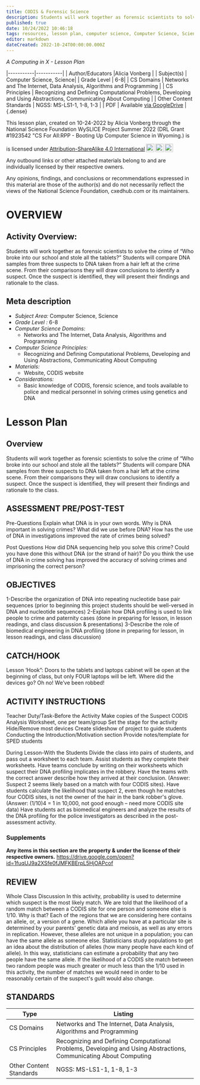 ```yaml
---
title: CODIS & Forensic Science
description: Students will work together as forensic scientists to solve the crime of “Who broke into our school and stole all the tablets?” Students will compare DNA samples from three suspects to DNA taken from a hair left at the crime scene. From their comparisons they will draw conclusions to identify a suspect. Once the suspect is identified, they will present their findings and rationale to the class.
published: true
date: 10/24/2022 10:46:18
tags: resources, lesson plan, computer science, Computer Science, Science 
editor: markdown
dateCreated: 2022-10-24T00:00:00.000Z
---
```

*A Computing in X - Lesson Plan*

|-----------|-----------|
| Author/Educators |Alicia Vonberg |
| Subject(s) | Computer Science, Science|
| Grade Level | 6-8|
| CS Domains | Networks and The Internet, Data Analysis, Algorithms and Programming |
| CS Principles | Recognizing and Defining Computational Problems, Developing and Using Abstractions, Communicating About Computing |
| Other Content Standards | NGSS: MS-LS1-1, 1-8, 1-3 | 
| PDF | Available [via GoogleDrive]() |
{.dense}






This lesson plan, created on 10-24-2022 by Alicia Vonberg through the National Science Foundation WySLICE Project Summer 2022 (DRL Grant #1923542 "CS For All:RPP - Booting Up Computer Science in Wyoming.) is  <p xmlns:cc="http://creativecommons.org/ns#" >  is licensed under <a href="http://creativecommons.org/licenses/by-sa/4.0/?ref=chooser-v1" target="_blank" rel="license noopener noreferrer" style="display:inline-block;">Attribution-ShareAlike 4.0 International<img style="height:22px!important;margin-left:3px;vertical-align:text-bottom;" src="https://mirrors.creativecommons.org/presskit/icons/cc.svg?ref=chooser-v1"><img style="height:22px!important;margin-left:3px;vertical-align:text-bottom;" src="https://mirrors.creativecommons.org/presskit/icons/by.svg?ref=chooser-v1"><img style="height:22px!important;margin-left:3px;vertical-align:text-bottom;" src="https://mirrors.creativecommons.org/presskit/icons/sa.svg?ref=chooser-v1"></a></p>


Any outbound links or other attached materials belong to and are individually licensed by their respective owners. 


Any opinions, findings, and conclusions or recommendations expressed in this material are those of the author(s) and do not necessarily reflect the views of the National Science Foundation, cxedhub.com or its maintainers.


# OVERVIEW
## Activity Overview:  
Students will work together as forensic scientists to solve the crime of “Who broke into our school and stole all the tablets?” Students will compare DNA samples from three suspects to DNA taken from a hair left at the crime scene. From their comparisons they will draw conclusions to identify a suspect. Once the suspect is identified, they will present their findings and rationale to the class.
## Meta description
+ *Subject Area:* Computer Science, Science 
+ *Grade Level :* 6-8 
+ *Computer Science Domains:*
   + Networks and The Internet, Data Analysis, Algorithms and Programming
+ *Computer Science Principles:*
   + Recognizing and Defining Computational Problems, Developing and Using Abstractions, Communicating About Computing
+ *Materials:* 
   + Website, CODIS website
+ *Considerations:*
   + Basic knowledge of CODIS, forensic science, and tools available to police and medical personnel in solving crimes using genetics and DNA


# Lesson Plan
## Overview
Students will work together as forensic scientists to solve the crime of “Who broke into our school and stole all the tablets?” Students will compare DNA samples from three suspects to DNA taken from a hair left at the crime scene. From their comparisons they will draw conclusions to identify a suspect. Once the suspect is identified, they will present their findings and rationale to the class.
## ASSESSMENT PRE/POST-TEST
Pre-Questions
Explain what DNA is in your own words.
Why is DNA important in solving crimes?
What did we use before DNA?
How has the use of DNA in investigations improved the rate of crimes being solved?


Post Questions
How did DNA sequencing help you solve this crime?
Could you have done this without DNA (or the strand of hair)?
Do you think the use of DNA in crime solving has improved the accuracy of solving crimes and imprisoning the correct person?
## OBJECTIVES
1-Describe the organization of DNA into repeating nucleotide base pair sequences (prior to beginning this project students should be well-versed in DNA and nucleotide sequences)
2-Explain how DNA profiling is used to link people to crime and paternity cases (done in preparing for lesson, in lesson readings, and class discussion & presentations)
3-Describe the role of biomedical engineering in DNA profiling (done in preparing for lesson, in lesson readings, and class discussion)


## CATCH/HOOK
Lesson ‘Hook”: Doors to the tablets and laptops cabinet will be open at the beginning of class, but only FOUR laptops will be left. Where did the devices go? Oh no! We’ve been robbed!


## ACTIVITY INSTRUCTIONS
Teacher Duty/Task-Before the Activity
Make copies of the Suspect CODIS Analysis Worksheet, one per team/group
Set the stage for the activity
Hide/Remove most devices
Create slideshow of project to guide students
Conducting the Introduction/Motivation section
Provide notes/template for SPED students


During Lesson-With the Students
Divide the class into pairs of students, and pass out a worksheet to each team.
Assist students as they complete their worksheets.
Have teams conclude by writing on their worksheets which suspect their DNA profiling implicates in the robbery.
Have the teams with the correct answer describe how they arrived at their conclusion. (Answer: Suspect 2 seems likely based on a match with four CODIS sites).
Have students calculate the likelihood that suspect 2, even though he matches four CODIS sites, is not the owner of the hair in the bank robber's glove. (Answer: (1/10)4 = 1 in 10,000, not good enough – need more CODIS site data)
Have students act as biomedical engineers and analyze the results of the DNA profiling for the police investigators as described in the post-assessment activity.


### Supplements
**Any items in this section are the property & under the license of their respective owners.**
https://drive.google.com/open?id=1fuqUJ9a2XSfe0fJMFKBErpL5HjOAPcof




## REVIEW
Whole Class Discussion
In this activity, probability is used to determine which suspect is the most likely match. We are told that the likelihood of a random match between a CODIS site for one person and someone else is 1/10. Why is that? Each of the regions that we are considering here contains an allele, or, a version of a gene. Which allele you have at a particular site is determined by your parents' genetic data and meiosis, as well as any errors in replication. However, these alleles are not unique in a population; you can have the same allele as someone else. Statisticians study populations to get an idea about the distribution of alleles (how many people have each kind of allele). In this way, statisticians can estimate a probability that any two people have the same allele. If the likelihood of a CODIS site match between two random people was much greater or much less than the 1/10 used in this activity, the number of matches we would need in order to be reasonably certain of the suspect's guilt would also change.
## STANDARDS        
| Type | Listing | 
|-----------|-----------|
| CS Domains  | Networks and The Internet, Data Analysis, Algorithms and Programming|
| CS Principles   | Recognizing and Defining Computational Problems, Developing and Using Abstractions, Communicating About Computing|
| Other Content Standards | NGSS: MS-LS1-1, 1-8, 1-3  |